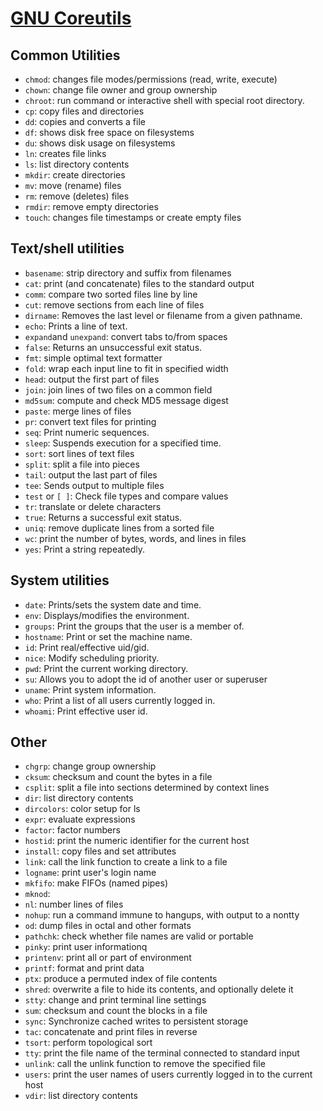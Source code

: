 # [GNU Coreutils](https://www.gnu.org/software/coreutils/coreutils.html)

## Common Utilities

- `chmod`: changes file modes/permissions (read, write, execute)
- `chown`: change file owner and group ownership
- `chroot`: run command or interactive shell with special root directory.
- `cp`: copy files and directories
- `dd`: copies and converts a file
- `df`: shows disk free space on filesystems
- `du`: shows disk usage on filesystems
- `ln`: creates file links
- `ls`: list directory contents
- `mkdir`: create directories
- `mv`: move (rename) files
- `rm`: remove (deletes) files
- `rmdir`: remove empty directories
- `touch`: changes file timestamps or create empty files 

## Text/shell utilities

- `basename`: strip directory and suffix from filenames
- `cat`: print (and concatenate) files to the standard output
- `comm`: compare two sorted files line by line
- `cut`: remove sections from each line of files
- `dirname`: Removes the last level or filename from a given pathname.
- `echo`: Prints a line of text.
- `expand`and `unexpand`: convert tabs to/from spaces
- `false`: Returns an unsuccessful exit status.
- `fmt`: simple optimal text formatter
- `fold`: wrap each input line to fit in specified width
- `head`: output the first part of files
- `join`: join lines of two files on a common field
- `md5sum`: compute and check MD5 message digest
- `paste`: merge lines of files
- `pr`: convert text files for printing
- `seq`: Print numeric sequences.
- `sleep`: Suspends execution for a specified time.
- `sort`: sort lines of text files
- `split`: split a file into pieces
- `tail`: output the last part of files
- `tee`: Sends output to multiple files
- `test` or `[ ]`: Check file types and compare values
- `tr`: translate or delete characters
- `true`: Returns a successful exit status.
- `uniq`: remove duplicate lines from a sorted file
- `wc`: print the number of bytes, words, and lines in files
- `yes`: Print a string repeatedly. 

## System utilities

- `date`: Prints/sets the system date and time.
- `env`: Displays/modifies the environment.
- `groups`: Print the groups that the user is a member of.
- `hostname`: Print or set the machine name.
- `id`: Print real/effective uid/gid.
- `nice`: Modify scheduling priority.
- `pwd`: Print the current working directory.
- `su`: Allows you to adopt the id of another user or superuser
- `uname`: Print system information.
- `who`: Print a list of all users currently logged in.
- `whoami`: Print effective user id. 

## Other

- `chgrp`: change group ownership
- `cksum`: checksum and count the bytes in a file
- `csplit`: split a file into sections determined by context lines
- `dir`: list directory contents
- `dircolors`: color setup for ls
- `expr`: evaluate expressions
- `factor`: factor numbers
- `hostid`: print the numeric identifier for the current host
- `install`: copy files and set attributes
- `link`: call the link function to create a link to a file
- `logname`: print user's login name
- `mkfifo`: make FIFOs (named pipes)
- `mknod`: 
- `nl`: number lines of files
- `nohup`: run a command immune to hangups, with output to a nontty
- `od`: dump files in octal and other formats
- `pathchk`: check whether file names are valid or portable
- `pinky`: print user informationq
- `printenv`: print all or part of environment
- `printf`: format and print data
- `ptx`: produce a permuted index of file contents
- `shred`: overwrite a file to hide its contents, and optionally delete it
- `stty`: change and print terminal line settings
- `sum`: checksum and count the blocks in a file
- `sync`: Synchronize cached writes to persistent storage
- `tac`: concatenate and print files in reverse
- `tsort`: perform topological sort
- `tty`: print the file name of the terminal connected to standard input
- `unlink`: call the unlink function to remove the specified file
- `users`: print the user names of users currently logged in to the current host
- `vdir`: list directory contents